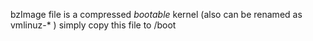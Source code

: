 bzImage file is a compressed *bootable* kernel (also can be renamed as vmlinuz-* ) simply copy this file to /boot




